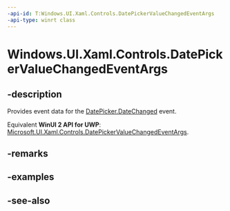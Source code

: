 ```yaml
---
-api-id: T:Windows.UI.Xaml.Controls.DatePickerValueChangedEventArgs
-api-type: winrt class
---
```


<!-- Class syntax.
public class DatePickerValueChangedEventArgs : Windows.UI.Xaml.Controls.IDatePickerValueChangedEventArgs
-->

# Windows.UI.Xaml.Controls.DatePickerValueChangedEventArgs

## -description
Provides event data for the [DatePicker.DateChanged](datepicker_datechanged.md) event.

Equivalent **WinUI 2 API for UWP**: [Microsoft.UI.Xaml.Controls.DatePickerValueChangedEventArgs](/windows/winui/api/microsoft.ui.xaml.controls.datepickervaluechangedeventargs).

## -remarks

## -examples

## -see-also
